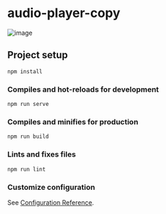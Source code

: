 # audio-player-copy

![image](https://user-images.githubusercontent.com/103760832/201960075-ee785989-ef4d-4f3a-97ad-a0981ebf4030.png)



## Project setup
```
npm install
```

### Compiles and hot-reloads for development
```
npm run serve
```

### Compiles and minifies for production
```
npm run build
```

### Lints and fixes files
```
npm run lint
```

### Customize configuration
See [Configuration Reference](https://cli.vuejs.org/config/).
